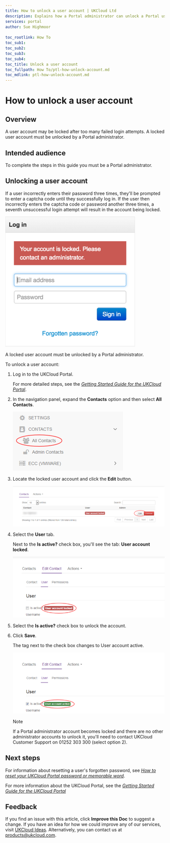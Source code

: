 ```yaml
---
title: How to unlock a user account | UKCloud Ltd
description: Explains how a Portal administrator can unlock a Portal user account
services: portal
author: Sue Highmoor

toc_rootlink: How To
toc_sub1:
toc_sub2:
toc_sub3:
toc_sub4:
toc_title: Unlock a user account
toc_fullpath: How To/ptl-how-unlock-account.md
toc_mdlink: ptl-how-unlock-account.md
---
```


# How to unlock a user account

## Overview

A user account may be locked after too many failed login attempts. A locked user account must be unlocked by a Portal administrator.

## Intended audience

To complete the steps in this guide you must be a Portal administrator.

## Unlocking a user account

If a user incorrectly enters their password three times, they'll be prompted to enter a captcha code until they successfully log in. If the user then incorrectly enters the captcha code or password another three  times, a seventh unsuccessful login attempt will result in the account being locked.

![Log in dialog box for locked account](images/ptl-account-locked.png)

A locked user account must be unlocked by a Portal administrator.

To unlock a user account:

1. Log in to the UKCloud Portal.

    For more detailed steps, see the [*Getting Started Guide for the UKCloud Portal*](ptl-gs.md).

2. In the navigation panel, expand the **Contacts** option and then select **All Contacts**.

    ![Contacts menu in UKCloud Portal](images/ptl-mnu-all-contacts.png)

3. Locate the locked user account and click the **Edit** button.

    ![Edit button for user account](images/ptl-locked-user-edit.png)

4. Select the **User** tab.

    Next to the **Is active?** check box, you'll see the tab: **User account locked**.

    ![User account locked](images/ptl-locked-user.png)

5. Select the **Is active?** check box to unlock the account.

6. Click **Save**.

    The tag next to the check box changes to User account active.

    ![User account active](images/ptl-active-user.png)

    > [!NOTE]
    > If a Portal administrator account becomes locked and there are no other administrator accounts to unlock it, you'll need to contact UKCloud Customer Support on 01252 303 300 (select option 2).

## Next steps

For information about resetting a user's forgotten password, see [*How to reset your UKCloud Portal password or memorable word*](ptl-how-reset-password.md).

For more information about the UKCloud Portal, see the [*Getting Started Guide for the UKCloud Portal*](ptl-gs.md)

## Feedback

If you find an issue with this article, click **Improve this Doc** to suggest a change. If you have an idea for how we could improve any of our services, visit [UKCloud Ideas](https://ideas.ukcloud.com). Alternatively, you can contact us at <products@ukcloud.com>.